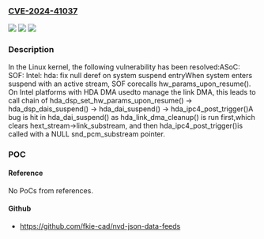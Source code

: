 ### [CVE-2024-41037](https://cve.mitre.org/cgi-bin/cvename.cgi?name=CVE-2024-41037)
![](https://img.shields.io/static/v1?label=Product&message=Linux&color=blue)
![](https://img.shields.io/static/v1?label=Version&message=2b009fa0823c%3C%208246bbf818ed%20&color=brighgreen)
![](https://img.shields.io/static/v1?label=Vulnerability&message=n%2Fa&color=brighgreen)

### Description

In the Linux kernel, the following vulnerability has been resolved:ASoC: SOF: Intel: hda: fix null deref on system suspend entryWhen system enters suspend with an active stream, SOF corecalls hw_params_upon_resume(). On Intel platforms with HDA DMA usedto manage the link DMA, this leads to call chain of   hda_dsp_set_hw_params_upon_resume() -> hda_dsp_dais_suspend() -> hda_dai_suspend() -> hda_ipc4_post_trigger()A bug is hit in hda_dai_suspend() as hda_link_dma_cleanup() is run first,which clears hext_stream->link_substream, and then hda_ipc4_post_trigger()is called with a NULL snd_pcm_substream pointer.

### POC

#### Reference
No PoCs from references.

#### Github
- https://github.com/fkie-cad/nvd-json-data-feeds

